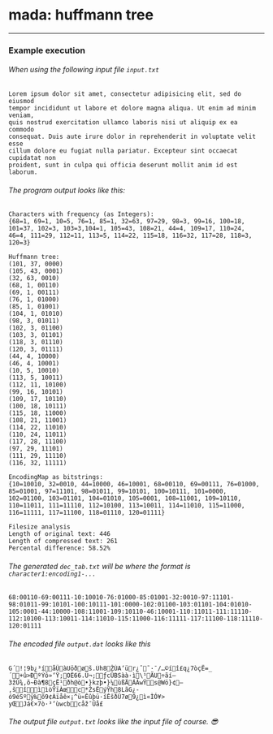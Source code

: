 mada: huffmann tree
=================
---

### Example execution
###### When using the following input file `input.txt`

``` 
Lorem ipsum dolor sit amet, consectetur adipisicing elit, sed do eiusmod
tempor incididunt ut labore et dolore magna aliqua. Ut enim ad minim veniam,
quis nostrud exercitation ullamco laboris nisi ut aliquip ex ea commodo
consequat. Duis aute irure dolor in reprehenderit in voluptate velit esse
cillum dolore eu fugiat nulla pariatur. Excepteur sint occaecat cupidatat non
proident, sunt in culpa qui officia deserunt mollit anim id est laborum.
```
###### The program output looks like this:
```
Characters with frequency (as Integers):
{68=1, 69=1, 10=5, 76=1, 85=1, 32=63, 97=29, 98=3, 99=16, 100=18, 
101=37, 102=3, 103=3,104=1, 105=43, 108=21, 44=4, 109=17, 110=24, 
46=4, 111=29, 112=11, 113=5, 114=22, 115=18, 116=32, 117=28, 118=3, 120=3}

Huffmann tree:
(101, 37, 0000) 
(105, 43, 0001) 
(32, 63, 0010) 
(68, 1, 00110) 
(69, 1, 00111) 
(76, 1, 01000) 
(85, 1, 01001) 
(104, 1, 01010) 
(98, 3, 01011) 
(102, 3, 01100) 
(103, 3, 01101) 
(118, 3, 01110) 
(120, 3, 01111) 
(44, 4, 10000) 
(46, 4, 10001) 
(10, 5, 10010) 
(113, 5, 10011) 
(112, 11, 10100) 
(99, 16, 10101) 
(109, 17, 10110) 
(100, 18, 10111) 
(115, 18, 11000) 
(108, 21, 11001) 
(114, 22, 11010) 
(110, 24, 11011) 
(117, 28, 11100) 
(97, 29, 11101) 
(111, 29, 11110) 
(116, 32, 11111) 

EncodingMap as bitstrings:
{10=10010, 32=0010, 44=10000, 46=10001, 68=00110, 69=00111, 76=01000, 85=01001, 97=11101, 98=01011, 99=10101, 100=10111, 101=0000, 102=01100, 103=01101, 104=01010, 105=0001, 108=11001, 109=10110, 110=11011, 111=11110, 112=10100, 113=10011, 114=11010, 115=11000, 116=11111, 117=11100, 118=01110, 120=01111}

Filesize analysis
Length of original text: 446
Length of compressed text: 261
Percental difference: 58.52%
```

###### The generated `dec_tab.txt` will be where the format is `character1:encoding1-...`
```
68:00110-69:00111-10:10010-76:01000-85:01001-32:0010-97:11101-98:01011-99:10101-100:10111-101:0000-102:01100-103:01101-104:01010-105:0001-44:10000-108:11001-109:10110-46:10001-110:11011-111:11110-112:10100-113:10011-114:11010-115:11000-116:11111-117:11100-118:11110-120:01111
```

###### The encoded file `output.dat` looks like this
```
G´!¦9b¿³íåÛàUöðøš.Üh8ŽÚA‘ür¿ˆ˜·¯/…©íî£q¿7òçË=_´+û>ÐºÝô»‘Ÿ;OÈ66.Ü¬;ƒcÛBSàà·ì\¹ÃU÷ãí—3žÚ¾,õ~Ðà¶8çË¹ðh@ò•}kzþ•}¼ùßÄÁÁwŸs@Wö}¢–‚šîììòŸïÀœc*ŽsËýŸh8LãG¿-ó9éSºÿ‰õ9¢Àïåê×¡^ü«Êûþü·íÊšðÜ7ø9¿ì«ÌÓ¥>	yŒJá€×7ò·³‘ùwcbcåž¯Úå£
```

###### The output file `output.txt` looks like the input file of course. 😎

